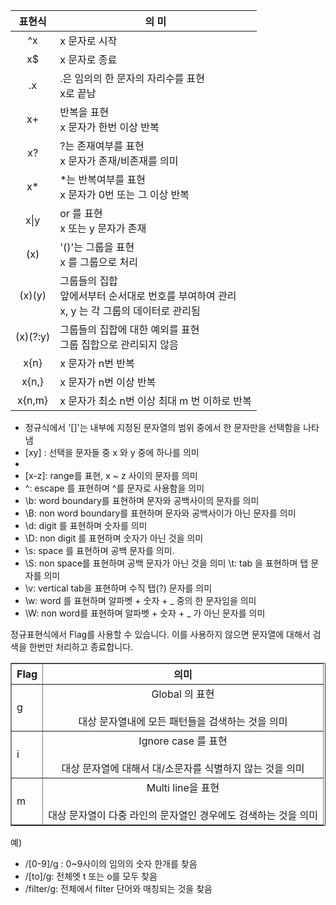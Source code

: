  |표현식|<center>의 미</center>|
 |:---:|:---|
 |^x| x 문자로 시작|
|x$| x 문자로 종료|
 |.x| .은 임의의 한 문자의 자리수를 표현<br> x로 끝남|
| x+| 반복을 표현<br> x 문자가 한번 이상 반복|
 |x?| ?는 존재여부를 표현<br> x 문자가 존재/비존재를 의미|
 |x*| *는 반복여부를 표현<br>x 문자가 0번 또는 그 이상 반복|
| x\|y| or 를 표현<br> x 또는 y 문자가 존재|
 |(x)| '()'는 그룹을 표현<br> x 를 그룹으로 처리|
 |(x)(y)|그룹들의 집합<br>앞에서부터 순서대로 번호를 부여하여 관리<br>x, y 는 각 그룹의 데이터로 관리됨|
 |(x)(?:y)|그룹들의 집합에 대한 예외를 표현<br>그룹 집합으로 관리되지 않음| 
 |x{n}| x 문자가 n번 반복|
 |x{n,}| x 문자가 n번 이상 반복|
 |x{n,m}| x 문자가 최소 n번 이상 최대 m 번 이하로 반복|

- 정규식에서 '[]'는 내부에 지정된 문자열의 범위 중에서 한 문자만을 선택함을 나타냄
- [xy] : 선택을 문자들 중 x 와 y 중에 하나를 의미
- [^xy]: 대괄호내의 ^은 not을 표현,  x 및 y 를 제외한 문자를 의미
- [x-z]: range를 표현, x ~ z 사이의 문자를 의미 
- \^: escape 를 표현하며 ^를 문자로 사용함을 의미
- \b: word boundary를 표현하며 문자와 공백사이의 문자를 의미
- \B: non word boundary를 표현하며 문자와 공백사이가 아닌 문자를 의미
- \d: digit 를 표현하며 숫자를 의미 
- \D: non digit 를 표현하며 숫자가 아닌 것을 의미 
- \s: space 를 표현하며 공백 문자를 의미. 
- \S: non space를 표현하며 공백 문자가 아닌 것을 의미
 \t: tab 을 표현하며 탭 문자를 의미
- \v: vertical tab을 표현하며 수직 탭(?) 문자를 의미
- \w: word 를 표현하며 알파벳 + 숫자 + _ 중의 한 문자임을 의미 
- \W: non word를 표현하며 알파벳 + 숫자 + _ 가 아닌 문자를 의미 

정규표현식에서 Flag를 사용할 수 있습니다. 이를 사용하지 않으면 문자열에 대해서 검색을 한번만 처리하고 종료합니다. 

<table border="1", cellpadding="20">
    <tbody>
        <tr>
        <th><center>Flag</center></th> 
        <th><center>의미</center></th>
        </tr>
        <tr>
        <td>g</td>
        <td> <center>Global 의 표현</center><br/> <center>대상 문자열내에 모든 패턴들을 검색하는 것을 의미 </center></td>
        </tr>        
        <tr>
        <td>i</td>
        <td> <center>Ignore case 를 표현</center><br/><center> 대상 문자열에 대해서 대/소문자를 식별하지 않는 것을 의미</center> </td>
        </tr>
        <tr>
        <td>m</td>
        <td> <center>Multi line을 표현</center><br/> <center>대상 문자열이 다중 라인의 문자열인 경우에도 검색하는 것을 의미</center></td>
        </tr>
</tbody>
</table>

예) 
- /[0-9]/g : 0~9사이의 임의의 숫자 한개를 찾음
- /[to]/g: 전체엣 t 또는 o를 모두 찾음
- /filter/g: 전체에서 filter 단어와 매칭되는 것을 찾음
